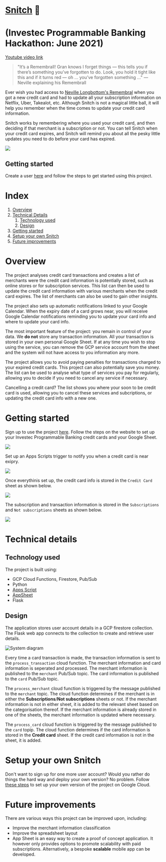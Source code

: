 # [Snitch](https://hackathon-202106.ue.r.appspot.com/) :speech_balloon: 
# (Investec Programmable Banking Hackathon: June 2021)

[Youtube video link](https://www.youtube.com/watch?v=OUf_G66UDpc)

> "It’s a Remembrall! Gran knows I forget things — this tells you if there’s something you’ve forgotten to do. Look, you hold it tight like this and if it turns red — oh ... you’ve forgotten something ..."
— Neville explaining his Remembrall


Ever wish you had access to [Neville Longbottom's Remembral](https://harrypotter.fandom.com/wiki/Remembrall) when you got a new credit card and had to update all your subscription information on Netflix, Uber, Takealot, etc. Although Snitch is not a magical little ball, it will help you remember when the time comes to update your credit card information.

Snitch works by remembering where you used your credit card, and then deciding if that merchant is a subscription or not. You can tell Snitch when your credit card expires, and Snitch will remind you about all the pesky little updates you need to do before your card has expired. 


![](docs/app_overview.gif)


## Getting started
Create a user [here](https://hackathon-202106.ue.r.appspot.com/) and follow the steps to get started using this project. 


# Index
1. [Overview](#overview)
2. [Technical Details](#technical-details) 
    1. [Technology used](#technology-used)
    2. [Design](#design)
3. [Getting started](#getting-started)
4. [Setup your own Snitch](#setup-your-own-snitch)
5. [Future improvements](#future-improvements)


# Overview
The project analyses credit card transactions and creates a list of merchants were the credit card information is potentially stored, such as online stores or for subscription services. This list can then be used to update the credit card information with various merchants when the credit card expires. The list of merchants can also be used to gain other insights.

The project also sets up automatic notifications linked to your Google Calendar. When the expiry date of a card grows near, you will receive Google Calendar notifications reminding you to update your card info and where to update your card info.

The most important feature of the project: you remain in control of your data. We **do not** store any transaction information. All your transaction is stored in your own personal Google Sheet. If at any time you wish to stop using the service, you can remove the GCP service account from the sheet and the system will not have access to you information any more.

The project allows you to avoid paying penalties for transactions charged to your expired credit cards. This project can also potentially save you money. The list can be used to analyse what type of services you pay for regularly, allowing you to decide if you need to cancel any service if necessary. 

Cancelling a credit card? The list shows you where your soon to be credit card is used, allowing you to cancel these services and subcriptions, or updating the credit card info with a new one.


# Getting started
Sign up to use the project [here](https://hackathon-202106.ue.r.appspot.com/). Follow the steps on the website to set up your Investec Programmable Banking credit cards and your Google Sheet.

![](docs/user_signup.gif)

Set up an Apps Scripts trigger to notify you when a credit card is near exipry.

![](docs/appsscript_trigger.gif)

Once everythinis set up, the credit card info is stored in the `Credit Card` sheet as shown below.

![](docs/new_card_with_expiry_date_sheets.gif)

The subscription and transaction information is stored in the `Subscriptions` and `Not subscriptions` sheets as shown below.

![](docs/new_subscription_sheets.gif)


# Technical details
## Technology used
The project is built using:
- GCP Cloud Functions, Firestore, Pub/Sub
- Python
- [Apps Script](https://developers.google.com/apps-script)
- [AppSheet](https://www.appsheet.com/)
- Flask

## Design
The application stores user account details in a GCP firestore collection. The Flask web app connects to the collection to create and retrieve user details.

![System diagram](docs/snitch.png)

Every time a card transaction is made, the transaction information is sent to the `process_transaction` cloud function. The merchant information and card information is seperated and processed. The merchant information is published to the `merchant` Pub/Sub topic. The card information is published to the `card` Pub/Sub topic.

The `process_merchant` cloud function is triggered by the message published to the `merchant` topic. The cloud function determines if the merchant is in either the **Subscriptions**/**Not subscriptions** sheets or not. If the merchant information is not in either sheet, it is added to the relevant sheet based on the categorisation thereof. If the merchant information is already stored in one of the sheets, the merchant information is updated where necessary.

The `process_card` cloud function is triggered by the message published to the `card` topip. The cloud function determines if the card information is stored in the **Credit card** sheet. If the credit card information is not in the sheet, it is added.


# Setup your own Snitch
Don't want to sign up for one more user account? Would you rather do things the hard way and deploy your own version? No problem. Follow [these steps](docs/SETUP.md#follow-these-steps-to-deploy-your-own-snitch) to set up your own version of the project on Google Cloud.


# Future improvements
There are various ways this project can be improved upon, including:
- Improve the merchant information classification
- Improve the spreadsheet layout
- App Sheet is an easy way to create a proof of concept application. It however only provides options to promote scalability with paid subscriptions. Alternatively, a bespoke **scalable** mobile app can be developed.

